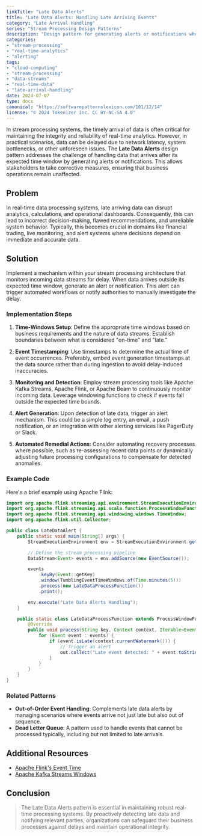 ```yaml
---
linkTitle: "Late Data Alerts"
title: "Late Data Alerts: Handling Late Arriving Events"
category: "Late Arrival Handling"
series: "Stream Processing Design Patterns"
description: "Design pattern for generating alerts or notifications when late events arrive, to ensure timely actions are taken in a stream processing environment."
categories:
- "stream-processing"
- "real-time-analytics"
- "alerting"
tags:
- "cloud-computing"
- "stream-processing"
- "data-streams"
- "real-time-data"
- "late-arrival-handling"
date: 2024-07-07
type: docs
canonical: "https://softwarepatternslexicon.com/101/12/14"
license: "© 2024 Tokenizer Inc. CC BY-NC-SA 4.0"
---
```



In stream processing systems, the timely arrival of data is often critical for maintaining the integrity and reliability of real-time analytics. However, in practical scenarios, data can be delayed due to network latency, system bottlenecks, or other unforeseen issues. The **Late Data Alerts** design pattern addresses the challenge of handling data that arrives after its expected time window by generating alerts or notifications. This allows stakeholders to take corrective measures, ensuring that business operations remain unaffected.

## Problem

In real-time data processing systems, late arriving data can disrupt analytics, calculations, and operational dashboards. Consequently, this can lead to incorrect decision-making, flawed recommendations, and unreliable system behavior. Typically, this becomes crucial in domains like financial trading, live monitoring, and alert systems where decisions depend on immediate and accurate data.

## Solution

Implement a mechanism within your stream processing architecture that monitors incoming data streams for delay. When data arrives outside its expected time window, generate an alert or notification. This alert can trigger automated workflows or notify authorities to manually investigate the delay.

### Implementation Steps

1. **Time-Windows Setup**: Define the appropriate time windows based on business requirements and the nature of data streams. Establish boundaries between what is considered "on-time" and "late."
   
2. **Event Timestamping**: Use timestamps to determine the actual time of event occurrences. Preferably, embed event generation timestamps at the data source rather than during ingestion to avoid delay-induced inaccuracies.

3. **Monitoring and Detection**: Employ stream processing tools like Apache Kafka Streams, Apache Flink, or Apache Beam to continuously monitor incoming data. Leverage windowing functions to check if events fall outside the expected time bounds.

4. **Alert Generation**: Upon detection of late data, trigger an alert mechanism. This could be a simple log entry, an email, a push notification, or an integration with other alerting services like PagerDuty or Slack.

5. **Automated Remedial Actions**: Consider automating recovery processes where possible, such as re-assessing recent data points or dynamically adjusting future processing configurations to compensate for detected anomalies.

### Example Code

Here's a brief example using Apache Flink:

```java
import org.apache.flink.streaming.api.environment.StreamExecutionEnvironment;
import org.apache.flink.streaming.api.scala.function.ProcessWindowFunction;
import org.apache.flink.streaming.api.windowing.windows.TimeWindow;
import org.apache.flink.util.Collector;

public class LateDataAlert {
    public static void main(String[] args) {
        StreamExecutionEnvironment env = StreamExecutionEnvironment.getExecutionEnvironment();

        // Define the stream processing pipeline
        DataStream<Event> events = env.addSource(new EventSource());

        events
            .keyBy(Event::getKey)
            .window(TumblingEventTimeWindows.of(Time.minutes(5)))
            .process(new LateDataProcessFunction())
            .print();

        env.execute("Late Data Alerts Handling");
    }

    public static class LateDataProcessFunction extends ProcessWindowFunction<Event, String, String, TimeWindow> {
        @Override
        public void process(String key, Context context, Iterable<Event> events, Collector<String> out) {
            for (Event event : events) {
                if (event.isLate(context.currentWatermark())) {
                    // Trigger an alert
                    out.collect("Late event detected: " + event.toString());
                }
            }
        }
    }
}
```

### Related Patterns

- **Out-of-Order Event Handling**: Complements late data alerts by managing scenarios where events arrive not just late but also out of sequence.
- **Dead Letter Queue**: A pattern used to handle events that cannot be processed typically, including but not limited to late arrivals.

## Additional Resources

- [Apache Flink's Event Time](https://nightlies.apache.org/flink/flink-docs-release-1.13/docs/dev/event_timestamps_watermarks/)
- [Apache Kafka Streams Windows](https://kafka.apache.org/28/documentation/streams/developer-guide/dsl/windowing)

## Conclusion

> The Late Data Alerts pattern is essential in maintaining robust real-time processing systems. By proactively detecting late data and notifying relevant parties, organizations can safeguard their business processes against delays and maintain operational integrity.
